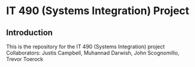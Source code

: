 # IT 490 (Systems Integration) Project

## Introduction

This is the repository for the IT 490 (Systems Integration) project
Collaborators: Justis Campbell, Muhannad Darwish, John Scognomillo, Trevor Toerock